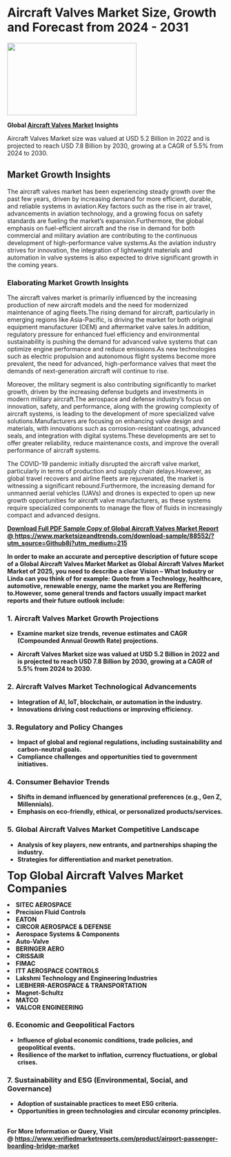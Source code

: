 <H1>Aircraft Valves Market Size, Growth and Forecast from 2024 - 2031</H1><img class="aligncenter size-medium wp-image-584254" src="https://thirdeyenews.in/wp-content/uploads/2024/09/Global-Market-Research-300x168.jpeg" alt="" width="300" height="168" /><p><strong>Global&nbsp;<a href="https://www.marketsizeandtrends.com/download-sample/88552/?utm_source=Github8j?utm_medium=215">Aircraft Valves Market</a> Insights</strong></p><p>Aircraft Valves Market size was valued at USD 5.2 Billion in 2022 and is projected to reach USD 7.8 Billion by 2030, growing at a CAGR of 5.5% from 2024 to 2030.</p><p><h2>Market Growth Insights</h2> <p>The aircraft valves market has been experiencing steady growth over the past few years, driven by increasing demand for more efficient, durable, and reliable systems in aviation.Key factors such as the rise in air travel, advancements in aviation technology, and a growing focus on safety standards are fueling the market’s expansion.Furthermore, the global emphasis on fuel-efficient aircraft and the rise in demand for both commercial and military aviation are contributing to the continuous development of high-performance valve systems.As the aviation industry strives for innovation, the integration of lightweight materials and automation in valve systems is also expected to drive significant growth in the coming years.</p> <p><strong><a href="#"></a></strong></p> <h3>Elaborating Market Growth Insights</h3> <p>The aircraft valves market is primarily influenced by the increasing production of new aircraft models and the need for modernized maintenance of aging fleets.The rising demand for aircraft, particularly in emerging regions like Asia-Pacific, is driving the market for both original equipment manufacturer (OEM) and aftermarket valve sales.In addition, regulatory pressure for enhanced fuel efficiency and environmental sustainability is pushing the demand for advanced valve systems that can optimize engine performance and reduce emissions.As new technologies such as electric propulsion and autonomous flight systems become more prevalent, the need for advanced, high-performance valves that meet the demands of next-generation aircraft will continue to rise.</p> <p>Moreover, the military segment is also contributing significantly to market growth, driven by the increasing defense budgets and investments in modern military aircraft.The aerospace and defense industry’s focus on innovation, safety, and performance, along with the growing complexity of aircraft systems, is leading to the development of more specialized valve solutions.Manufacturers are focusing on enhancing valve design and materials, with innovations such as corrosion-resistant coatings, advanced seals, and integration with digital systems.These developments are set to offer greater reliability, reduce maintenance costs, and improve the overall performance of aircraft systems.</p> <p>The COVID-19 pandemic initially disrupted the aircraft valve market, particularly in terms of production and supply chain delays.However, as global travel recovers and airline fleets are rejuvenated, the market is witnessing a significant rebound.Furthermore, the increasing demand for unmanned aerial vehicles (UAVs) and drones is expected to open up new growth opportunities for aircraft valve manufacturers, as these systems require specialized components to manage the flow of fluids in increasingly compact and advanced designs.</p> <p><strong><a href="#"></p><p><span class=""><strong>Download Full PDF Sample Copy of Global Aircraft Valves Market Report</strong> @ <a href="https://www.marketsizeandtrends.com/download-sample/88552/?utm_source=Github8j?utm_medium=215" target="_blank">https://www.marketsizeandtrends.com/download-sample/88552/?utm_source=Github8j?utm_medium=215</a></span></p><p>In order to make an accurate and perceptive description of future scope of a Global&nbsp;Aircraft Valves Market Market as Global&nbsp;Aircraft Valves Market Market of 2025, you need to describe a clear Vision &ndash; What Industry or Linda can you think of for example: Quote from a Technology, healthcare, automotive, renewable energy, name the market you are Reffering to.However, some general trends and factors usually impact market reports and their future outlook include:</p><h3>1.&nbsp;<strong>Aircraft Valves Market Growth Projections</strong></h3><ul><li>Examine market size trends, revenue estimates and CAGR (Compounded Annual Growth Rate) projections.</li><li><p>Aircraft Valves Market size was valued at USD 5.2 Billion in 2022 and is projected to reach USD 7.8 Billion by 2030, growing at a CAGR of 5.5% from 2024 to 2030.</p></li></ul><h3>2.&nbsp;<strong>Aircraft Valves Market Technological Advancements</strong></h3><ul><li>Integration of AI, IoT, blockchain, or automation in the industry.</li><li>Innovations driving cost reductions or improving efficiency.</li></ul><h3>3.&nbsp;<strong>Regulatory and Policy Changes</strong></h3><ul><li>Impact of global and regional regulations, including sustainability and carbon-neutral goals.</li><li>Compliance challenges and opportunities tied to government initiatives.</li></ul><h3>4.&nbsp;<strong>Consumer Behavior Trends</strong></h3><ul><li>Shifts in demand influenced by generational preferences (e.g., Gen Z, Millennials).</li><li>Emphasis on eco-friendly, ethical, or personalized products/services.</li></ul><h3>5.&nbsp;<strong>Global Aircraft Valves Market Competitive Landscape</strong></h3><ul><li>Analysis of key players, new entrants, and partnerships shaping the industry.</li><li>Strategies for differentiation and market penetration.</li></ul><p data-pm-slice="1 1 []"><span style="color: inherit; font-family: inherit; font-size: 25px;">Top Global Aircraft Valves Market Companies</span></p><div class="" data-test-id=""><p><li>SITEC AEROSPACE</li><li> Precision Fluid Controls</li><li> EATON</li><li> CIRCOR AEROSPACE & DEFENSE</li><li> Aerospace Systems & Components</li><li> Auto-Valve</li><li> BERINGER AERO</li><li> CRISSAIR</li><li> FIMAC</li><li> ITT AEROSPACE CONTROLS</li><li> Lakshmi Technology and Engineering Industries</li><li> LIEBHERR-AEROSPACE & TRANSPORTATION</li><li> Magnet-Schultz</li><li> MATCO</li><li> VALCOR ENGINEERING</li></p></div><h3>6.&nbsp;<strong>Economic and Geopolitical Factors</strong></h3><ul><li>Influence of global economic conditions, trade policies, and geopolitical events.</li><li>Resilience of the market to inflation, currency fluctuations, or global crises.</li></ul><h3>7.&nbsp;<strong>Sustainability and ESG (Environmental, Social, and Governance)</strong></h3><ul><li>Adoption of sustainable practices to meet ESG criteria.</li><li>Opportunities in green technologies and circular economy principles.</li></ul><h2><strong style="font-size: 14px;">For More Information or Query, Visit @&nbsp;</strong><a style="background-color: #ffffff; font-size: 14px;" href="https://www.marketsizeandtrends.com/report/aircraft-valves-market/" target="_blank">https://www.verifiedmarketreports.com/product/airport-passenger-boarding-bridge-market</a></h2>